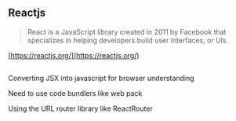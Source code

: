 ## Reactjs

> React is a JavaScript library created in 2011 by Facebook that specializes in helping developers build user interfaces, or UIs.

[https://reactjs.org/](https://reactjs.org/)



##

Converting JSX into javascript for browser understanding

Need to use code bundlers like web pack

Using the URL router library like ReactRouter
